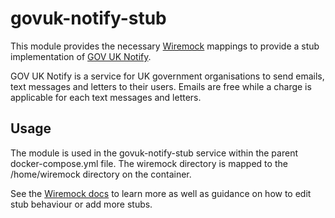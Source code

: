 # govuk-notify-stub

This module provides the necessary [Wiremock](https://wiremock.org/) mappings to provide a stub implementation of 
[GOV UK Notify](https://www.notifications.service.gov.uk/).

GOV UK Notify is a service for UK government organisations to send emails, text messages and letters to their users.
Emails are free while a charge is applicable for each text messages and letters.

## Usage

The module is used in the govuk-notify-stub service within the parent docker-compose.yml file.  The wiremock
directory is mapped to the /home/wiremock directory on the container.

See the [Wiremock docs](https://wiremock.org/docs/) to learn more as well as guidance on how to edit stub behaviour 
or add more stubs.
